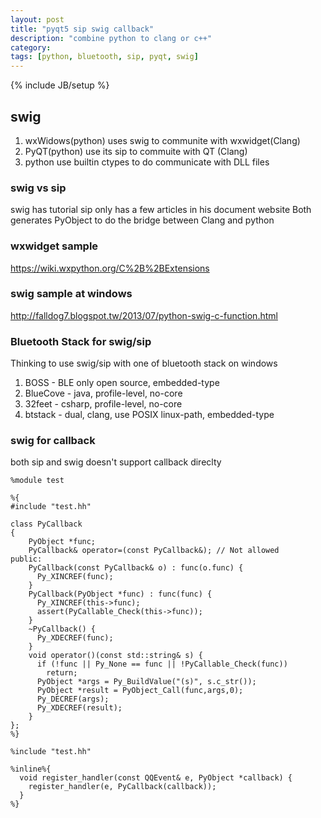 ```yaml
---
layout: post
title: "pyqt5 sip swig callback"
description: "combine python to clang or c++"
category: 
tags: [python, bluetooth, sip, pyqt, swig]
---
```

{% include JB/setup %}

## swig 

1. wxWidows(python) uses swig to communite with wxwidget(Clang) 
2. PyQT(python) use its sip to commuite with QT (Clang)
3. python use builtin ctypes to do communicate with DLL files

### swig vs sip

swig has tutorial
sip only has a few articles in his document website
Both generates PyObject to do the bridge between Clang and python


### wxwidget sample

https://wiki.wxpython.org/C%2B%2BExtensions

### swig sample at windows

http://falldog7.blogspot.tw/2013/07/python-swig-c-function.html

### Bluetooth Stack for swig/sip
Thinking to use swig/sip with one of bluetooth stack on windows

1. BOSS - BLE only open source, embedded-type
2. BlueCove - java, profile-level, no-core
3. 32feet - csharp, profile-level, no-core
4. btstack - dual, clang, use POSIX linux-path, embedded-type

### swig for callback

both sip and swig doesn't support callback direclty

```
%module test

%{
#include "test.hh"

class PyCallback
{
    PyObject *func;
    PyCallback& operator=(const PyCallback&); // Not allowed
public:
    PyCallback(const PyCallback& o) : func(o.func) {
      Py_XINCREF(func);
    }
    PyCallback(PyObject *func) : func(func) {
      Py_XINCREF(this->func);
      assert(PyCallable_Check(this->func));
    }
    ~PyCallback() {
      Py_XDECREF(func);
    }
    void operator()(const std::string& s) {
      if (!func || Py_None == func || !PyCallable_Check(func))
        return;
      PyObject *args = Py_BuildValue("(s)", s.c_str());
      PyObject *result = PyObject_Call(func,args,0);
      Py_DECREF(args);
      Py_XDECREF(result);
    }
};
%}

%include "test.hh"

%inline%{
  void register_handler(const QQEvent& e, PyObject *callback) {
    register_handler(e, PyCallback(callback));
  }
%}
```

